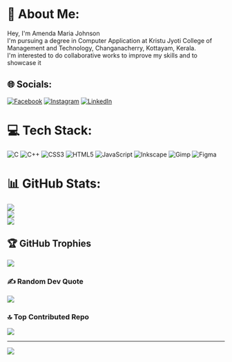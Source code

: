 # 💫 About Me:
Hey, I'm Amenda Maria Johnson<br>I'm pursuing a degree in Computer Application at Kristu Jyoti College of Management and Technology, Changanacherry, Kottayam, Kerala.<br>I'm interested to do collaborative works to improve my skills and to showcase it 


## 🌐 Socials:
[![Facebook](https://img.shields.io/badge/Facebook-%231877F2.svg?logo=Facebook&logoColor=white)](https://facebook.com/Amenda) [![Instagram](https://img.shields.io/badge/Instagram-%23E4405F.svg?logo=Instagram&logoColor=white)](https://instagram.com/amenda005) [![LinkedIn](https://img.shields.io/badge/LinkedIn-%230077B5.svg?logo=linkedin&logoColor=white)](https://linkedin.com/in/Amenda) 

# 💻 Tech Stack:
![C](https://img.shields.io/badge/c-%2300599C.svg?style=flat&logo=c&logoColor=white) ![C++](https://img.shields.io/badge/c++-%2300599C.svg?style=flat&logo=c%2B%2B&logoColor=white) ![CSS3](https://img.shields.io/badge/css3-%231572B6.svg?style=flat&logo=css3&logoColor=white) ![HTML5](https://img.shields.io/badge/html5-%23E34F26.svg?style=flat&logo=html5&logoColor=white) ![JavaScript](https://img.shields.io/badge/javascript-%23323330.svg?style=flat&logo=javascript&logoColor=%23F7DF1E) ![Inkscape](https://img.shields.io/badge/Inkscape-e0e0e0?style=flat&logo=inkscape&logoColor=080A13) ![Gimp](https://img.shields.io/badge/Gimp-657D8B?style=flat&logo=gimp&logoColor=FFFFFF) ![Figma](https://img.shields.io/badge/figma-%23F24E1E.svg?style=flat&logo=figma&logoColor=white)
# 📊 GitHub Stats:
![](https://github-readme-stats.vercel.app/api?username=Amendamaria&theme=radical&hide_border=false&include_all_commits=false&count_private=false)<br/>
![](https://github-readme-streak-stats.herokuapp.com/?user=Amendamaria&theme=radical&hide_border=false)<br/>
![](https://github-readme-stats.vercel.app/api/top-langs/?username=Amendamaria&theme=radical&hide_border=false&include_all_commits=false&count_private=false&layout=compact)

## 🏆 GitHub Trophies
![](https://github-profile-trophy.vercel.app/?username=Amendamaria&theme=radical&no-frame=false&no-bg=true&margin-w=4)

### ✍️ Random Dev Quote
![](https://quotes-github-readme.vercel.app/api?type=vetical&theme=tokyonight)

### 🔝 Top Contributed Repo
![](https://github-contributor-stats.vercel.app/api?username=Amendamaria&limit=5&theme=dark&combine_all_yearly_contributions=true)

---
[![](https://visitcount.itsvg.in/api?id=Amendamaria&icon=5&color=8)](https://visitcount.itsvg.in)

<!-- Proudly created with GPRM ( https://gprm.itsvg.in ) -->
